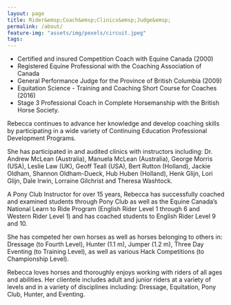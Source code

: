 ```yaml
---
layout: page
title: Rider&emsp;Coach&emsp;Clinics&emsp;Judge&emsp;
permalink: /about/
feature-img: "assets/img/pexels/circuit.jpeg"
tags:
---
```


*	Certified and insured Competition Coach with Equine Canada (2000)
*	Registered Equine Professional with the Coaching Association of Canada
*	General Performance Judge for the Province of British Columbia (2009)
*	Equitation Science - Training and Coaching Short Course for Coaches (2016)
*	Stage 3 Professional Coach in Complete Horsemanship with the British Horse Society.
 
<!--more-->

Rebecca continues to advance her knowledge and develop coaching skills by participating in a wide variety of Continuing Education Professional Development Programs.

She has participated in and audited clinics with instructors including: Dr. Andrew McLean (Australia), Manuela McLean (Australia), George Morris (USA), Leslie Law (UK), Geoff Teall (USA), Bert Rutton (Holland), Jackie Oldham, Shannon Oldham-Dueck, Hub Huben (Holland), Henk Glijn, Lori Glijn, Dale Irwin, Lorraine Gilchrist and Theresa Washtock.

A Pony Club Instructor for over 15 years, Rebecca has successfully coached and examined students through Pony Club as well as the Equine Canada’s National Learn to Ride Program (English Rider Level 1 through 6 and Western Rider Level 1) and has coached students to English Rider Level 9 and 10. 

She has competed her own horses as well as horses belonging to others in:  Dressage (to Fourth Level), Hunter (1.1 m), Jumper (1.2 m), Three Day Eventing (to Training Level), as well as various Hack Competitions (to Championship Level).

Rebecca loves horses and thoroughly enjoys working with riders of all ages and abilities. Her clientele includes adult and junior riders at a variety of levels and in a variety of disciplines including: Dressage, Equitation, Pony Club, Hunter, and Eventing.
